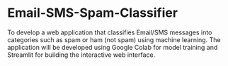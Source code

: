 # Email-SMS-Spam-Classifier
To develop a web application that classifies Email/SMS messages into categories such as spam or ham (not spam) using machine learning. The application will be developed using Google Colab for model training and Streamlit for building the interactive web interface.
